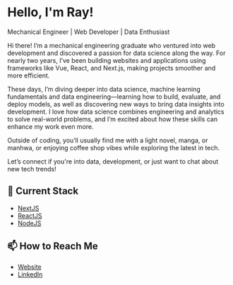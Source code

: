 # Hello, I'm Ray!

Mechanical Engineer | Web Developer | Data Enthusiast

Hi there! I’m a mechanical engineering graduate who ventured into web development and discovered a passion for data science along the way. For nearly two years, I’ve been building websites and applications using frameworks like Vue, React, and Next.js, making projects smoother and more efficient.

These days, I’m diving deeper into data science, machine learning fundamentals and data engineering—learning how to build, evaluate, and deploy models, as well as discovering new ways to bring data insights into development. I love how data science combines engineering and analytics to solve real-world problems, and I’m excited about how these skills can enhance my work even more.

Outside of coding, you’ll usually find me with a light novel, manga, or manhwa, or enjoying coffee shop vibes while exploring the latest in tech.

Let’s connect if you're into data, development, or just want to chat about new tech trends!


## 🌱 Current Stack
- [NextJS](https://nextjs.org/)
- [ReactJS](https://react.dev/)
- [NodeJS](https://nodejs.org/en)


## 📫 How to Reach Me
- [Website](https://cancinoray.netlify.app)
- [LinkedIn](https://www.linkedin.com/in/cancinoraymond/)
